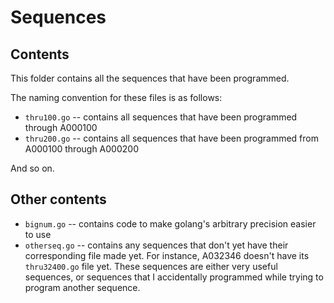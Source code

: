 # Sequences

## Contents 

This folder contains all the sequences that have been programmed.

The naming convention for these files is as follows:

- `thru100.go` -- contains all sequences that have been programmed through A000100
- `thru200.go` -- contains all sequences that have been programmed from A000100 through A000200

And so on.

## Other contents

- `bignum.go` -- contains code to make golang's arbitrary precision easier to use
- `otherseq.go` -- contains any sequences that don't yet have their corresponding file made yet. For instance, A032346 doesn't have its `thru32400.go` file yet. These sequences are either very useful sequences, or sequences that I accidentally programmed while trying to program another sequence.